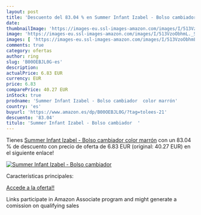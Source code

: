 ```yaml
---
layout: post
title: 'Descuento del 83.04 % en Summer Infant Izabel - Bolso cambiador  '
date: 
thumbnailImage: 'https://images-eu.ssl-images-amazon.com/images/I/513VzoObhmL._SL200_.jpg'
image: 'https://images-eu.ssl-images-amazon.com/images/I/513VzoObhmL._SL200_.jpg'
images: [ 'https://images-eu.ssl-images-amazon.com/images/I/513VzoObhmL._SL200_.jpg' ]
comments: true
category: ofertas
author: ring
slug: 'B00OEBJL0G-es'
description:
actualPrice: 6.83 EUR
currency: EUR
price: 6.83
comparePrice: 40.27 EUR
inStock: true
prodname: 'Summer Infant Izabel - Bolso cambiador  color marrón'
country: 'es'
buyurl: 'https://www.amazon.es/dp/B00OEBJL0G/?tag=tolees-21'
descuento: '83.04'
titulo: 'Summer Infant Izabel - Bolso cambiador  '
---
```


Tienes [Summer Infant Izabel - Bolso cambiador  color marrón](https://www.amazon.es/dp/B00OEBJL0G/?tag=tolees-21) con un 83.04 % de descuento con precio de oferta de 6.83 EUR (original: 40.27 EUR) en el siguiente enlace!

[![Summer Infant Izabel - Bolso cambiador  ](https://images-eu.ssl-images-amazon.com/images/I/513VzoObhmL._SL200_.jpg)](https://www.amazon.es/dp/B00OEBJL0G/?tag=tolees-21)

Características principales:


[Accede a la oferta!!](https://www.amazon.es/dp/B00OEBJL0G/?tag=tolees-21)

Links participate in Amazon Associate program and might generate a comission on qualifying sales


